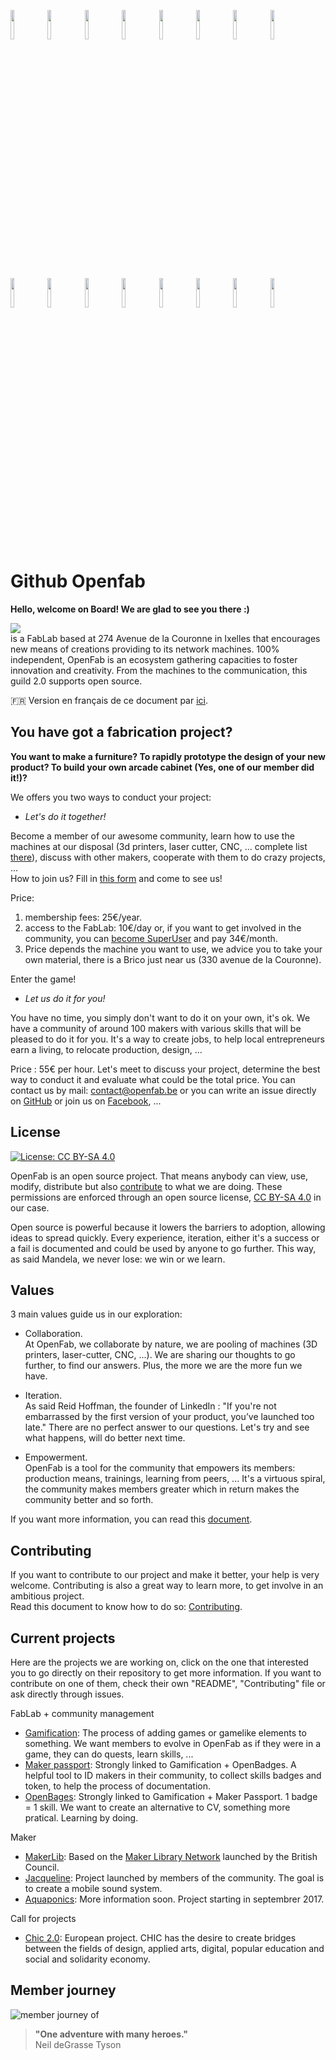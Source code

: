 <img src="https://user-images.githubusercontent.com/12049360/29209171-8a7a281a-7e8d-11e7-914b-c383f52bf1d4.jpg" width="11%"></img> <img src="https://user-images.githubusercontent.com/12049360/29209169-8a78b30e-7e8d-11e7-8d86-818bdab13b10.jpg" width="11%"></img> <img src="https://user-images.githubusercontent.com/12049360/29209170-8a79398c-7e8d-11e7-9493-270983a02e89.jpg" width="11%"></img> <img src="https://user-images.githubusercontent.com/12049360/29209172-8a7a62da-7e8d-11e7-90d3-c62ec0aefbf6.jpg" width="11%"></img> <img src="https://user-images.githubusercontent.com/12049360/29209174-8a8087e6-7e8d-11e7-80c3-3402be3e3527.jpg" width="11%"></img> <img src="https://user-images.githubusercontent.com/12049360/29209173-8a80136a-7e8d-11e7-9bb5-e41c3b2df15c.jpg" width="11%"></img> <img src="https://user-images.githubusercontent.com/12049360/29209175-8a8b960e-7e8d-11e7-8a38-2865703b0778.jpg" width="11%"></img> <img src="https://user-images.githubusercontent.com/12049360/29209176-8a8cd6c2-7e8d-11e7-9509-e0302409ad55.jpg" width="11%"></img> <img src="https://user-images.githubusercontent.com/12049360/29209178-8a8deb34-7e8d-11e7-895d-3ca3e201e310.jpg" width="11%"></img> <img src="https://user-images.githubusercontent.com/12049360/29209177-8a8df214-7e8d-11e7-9893-0680af3f923a.jpg" width="11%"></img> <img src="https://user-images.githubusercontent.com/12049360/29209179-8a97bad8-7e8d-11e7-8cf1-db7d7581db90.jpg" width="11%"></img> <img src="https://user-images.githubusercontent.com/12049360/29209181-8a9efc1c-7e8d-11e7-9915-0d34a128a901.jpg" width="11%"></img> <img src="https://user-images.githubusercontent.com/12049360/29209182-8aa0d79e-7e8d-11e7-9ac8-976d204a43ce.jpg" width="11%"></img> <img src="https://user-images.githubusercontent.com/12049360/29209183-8aa1242e-7e8d-11e7-82f7-cf87656c0e8c.jpg" width="11%"></img> <img src="https://user-images.githubusercontent.com/12049360/29209184-8aa12d66-7e8d-11e7-8737-47e3ca220a3d.jpg" width="11%"></img> <img src="https://user-images.githubusercontent.com/12049360/29209185-8aad592e-7e8d-11e7-9a0e-ce7c0fa00e06.jpg" width="11%"></img>

# Github Openfab

__Hello, welcome on Board! We are glad to see you there :)__

<a><img src="https://cdn.rawgit.com/openfab-lab/openfab/read.me/xx-src/testtxt.svg"/></a>  
is a FabLab based at 274 Avenue de la Couronne in Ixelles that encourages new means of creations providing to its network machines. 100% independent, OpenFab is an ecosystem gathering capacities to foster innovation and creativity. From the machines to the communication, this guild 2.0 supports open source.  

:fr: Version en français de ce document par [ici](/README-FR.md).  

## You have got a fabrication project? 
__You want to make a furniture? To rapidly prototype the design of your new product? To build your own arcade cabinet (Yes, one of our member did it!)?__

We offers you two ways to conduct your project:
- _Let's do it together!_  

Become a member of our awesome community, learn how to use the machines at our disposal (3d printers, laser cutter, CNC, ... complete list [there](http://openfab.be/parc-machine)), discuss with other makers, cooperate with them to do crazy projects, ...  
How to join us? Fill in [this form](http://openfab.be/adhesion) and come to see us!

Price:
1. membership fees: 25€/year.  
2. access to the FabLab: 10€/day or, if you want to get involved in the community, you can [become SuperUser](https://github.com/openfab-lab/gamification-fablab/blob/master/Level-UP/guide-superuser.md) and pay 34€/month.  
3. Price depends the machine you want to use, we advice you to take your own material, there is a Brico just near us (330 avenue de la Couronne).  

Enter the game!  

- _Let us do it for you!_  

You have no time, you simply don't want to do it on your own, it's ok. We have a community of around 100 makers with various skills that will be pleased to do it for you. It's a way to create jobs, to help local entrepreneurs earn a living, to relocate production, design, ...

Price : 55€ per hour. Let's meet to discuss your project, determine the best way to conduct it and evaluate what could be the total price. You can contact us by mail: contact@openfab.be or you can write an issue directly on [GitHub](https://github.com/openfab-lab/openfab/issues) or join us on [Facebook](https://www.facebook.com/groups/openfablab.brussels/), ...

## License

[![License: CC BY-SA 4.0](https://licensebuttons.net/l/by-sa/4.0/80x15.png)](https://creativecommons.org/licenses/by-sa/4.0/)

OpenFab is an open source project. That means anybody can view, use, modify, distribute but also [contribute](#contributing) to what we are doing. These permissions are enforced through an open source license, [CC BY-SA 4.0](https://creativecommons.org/licenses/by-sa/4.0/) in our case.

Open source is powerful because it lowers the barriers to adoption, allowing ideas to spread quickly. Every experience, iteration, either it's a success or a fail is documented and could be used by anyone to go further. This way, as said Mandela, we never lose: we win or we learn. 

## Values

3 main values guide us in our exploration:

- Collaboration.  
At OpenFab, we collaborate by nature, we are pooling of machines (3D printers, laser-cutter, CNC, ...). We are sharing our thoughts to go further, to find our answers. Plus, the more we are the more fun we have.

- Iteration.  
As said Reid Hoffman, the founder of LinkedIn : "If you're not embarrassed by the first version of your product, you’ve launched too late." There are no perfect answer to our questions.  Let's try and see what happens, will do better next time.

- Empowerment.  
OpenFab is a tool for the community that empowers its members: production means, trainings, learning from peers, ... It's a virtuous spiral, the community makes members greater which in return makes the community better and so forth.

If you want more information, you can read this [document](https://github.com/openfab-lab/openfab/wiki/Context).  

## Contributing

If you want to contribute to our project and make it better, your help is very welcome. Contributing is also a great way to learn more, to get involve in an ambitious project.  
Read this document to know how to do so: [Contributing](https://github.com/openfab-lab/openfab/blob/master/CONTRIBUTING.md).

## Current projects

Here are the projects we are working on, click on the one that interested you to go directly on their repository to get more information. If you want to contribute on one of them, check their own "README", "Contributing" file or ask directly through issues.

FabLab + community management
- [Gamification](https://github.com/openfab-lab/gamification-fablab): The process of adding games or gamelike elements to something. We want members to evolve in OpenFab as if they were in a game, they can do quests, learn skills, ...
- [Maker passport](https://github.com/openfab-lab/passeportMaker): Strongly linked to Gamification + OpenBadges. A helpful tool to ID makers in their community, to collect skills badges and token, to help the process of documentation.
- [OpenBages](https://github.com/openfab-lab/pack-openbadge-fablab): Strongly linked to Gamification + Maker Passport. 1 badge = 1 skill. We want to create an alternative to CV, something more pratical. Learning by doing.

Maker
- [MakerLib](https://github.com/openfab-lab/openfab/projects/8): Based on the [Maker Library Network](http://design.britishcouncil.org/projects/makerlibraries/) launched by the British Council.
- [Jacqueline](https://github.com/openfab-lab/openfab/projects/10): Project launched by members of the community. The goal is to create a mobile sound system.
- [Aquaponics](https://github.com/openfab-lab/openfab/projects/5): More information soon. Project starting in septembrer 2017.

Call for projects
- [Chic 2.0](https://github.com/openfab-lab/chic2.0): European project. CHIC has the desire to create bridges between the fields of design, applied arts, digital, popular education and social and solidarity economy.

## Member journey

![member journey of](https://user-images.githubusercontent.com/7775797/29623156-c607e128-8825-11e7-8a42-ffa3ba4c8fa3.png)

> __"One adventure with many heroes."__  
> Neil deGrasse Tyson
